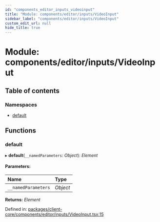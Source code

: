 ```yaml
---
id: "components_editor_inputs_videoinput"
title: "Module: components/editor/inputs/VideoInput"
sidebar_label: "components/editor/inputs/VideoInput"
custom_edit_url: null
hide_title: true
---
```


# Module: components/editor/inputs/VideoInput

## Table of contents

### Namespaces

- [default](components_editor_inputs_videoinput.default.md)

## Functions

### default

▸ **default**(`__namedParameters`: *Object*): *Element*

#### Parameters:

Name | Type |
:------ | :------ |
`__namedParameters` | *Object* |

**Returns:** *Element*

Defined in: [packages/client-core/components/editor/inputs/VideoInput.tsx:15](https://github.com/xr3ngine/xr3ngine/blob/56376a778/packages/client-core/components/editor/inputs/VideoInput.tsx#L15)
